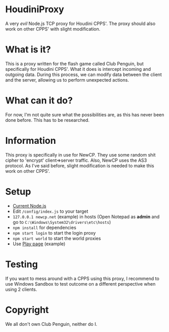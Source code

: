 # HoudiniProxy

A very *evil* Node.js TCP proxy for Houdini CPPS'. The proxy should also work on other CPPS' with slight modification.

# What is it?

This is a proxy written for the flash game called Club Penguin, but specifically for Houdini CPPS'. What it does is intercept incoming and outgoing data. During this process, we can modify data between the client and the server, allowing us to perform unexpected actions.

# What can it do?

For now, I'm not quite sure what the possibilities are, as this has never been done before. This has to be researched.

# Information

This proxy is specifically in use for NewCP. They use some random shit cipher to 'encrypt' client=>server traffic. Also, NewCP uses the AS3 protocol. As I've said before, slight modification is needed to make this work on other CPPS'.

# Setup

- [Current Node.js](https://nodejs.org/en/download/current/)
- Edit `/config/index.js` to your target
- `127.0.0.1 newcp.net` (example) in hosts (Open Notepad as **admin** and go to `C:\Windows\System32\drivers\etc\hosts`)
- `npm install` for dependencies
- `npm start login` to start the login proxy
- `npm start world` to start the world proxies
- Use [Play page](https://play.newcp.net/en/#/login) (example)

# Testing

If you want to mess around with a CPPS using this proxy, I recommend to use Windows Sandbox to test outcome on a different perspective when using 2 clients.

# Copyright

We all don't own Club Penguin, neither do I.
